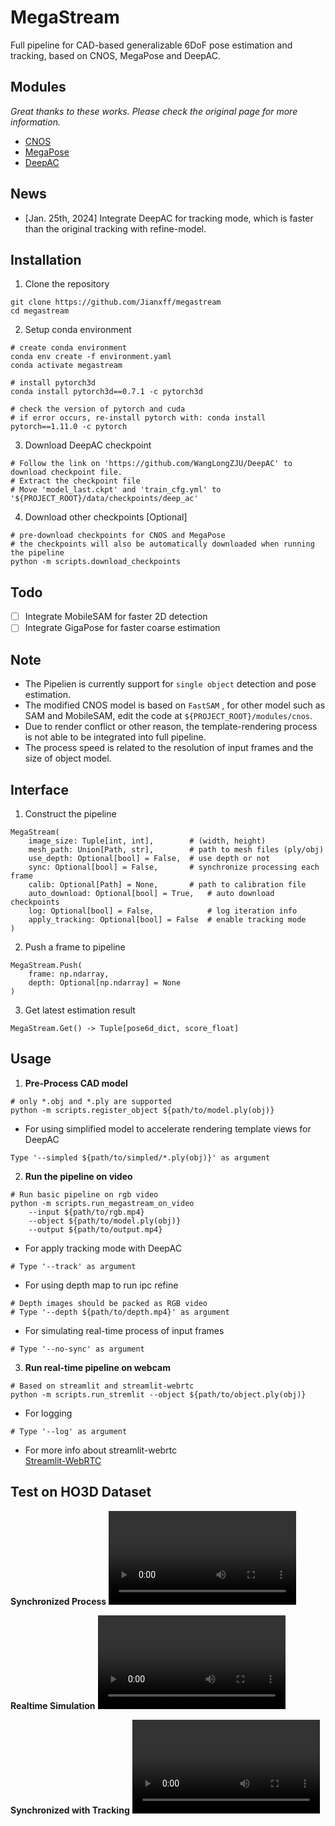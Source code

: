 # MegaStream

Full pipeline for CAD-based generalizable 6DoF pose estimation and tracking, based on CNOS, MegaPose and DeepAC.

## Modules
*Great thanks to these works. Please check the original page for more information.*
- [CNOS](https://github.com/nv-nguyen/cnos)
- [MegaPose](https://github.com/megapose6d/megapose6d)
- [DeepAC](https://github.com/WangLongZJU/DeepAC)

## News
- [Jan. 25th, 2024] Integrate DeepAC for tracking mode, which is faster than the original tracking with refine-model.

## Installation 
1. Clone the repository
```
git clone https://github.com/Jianxff/megastream
cd megastream
```

2. Setup conda environment
```
# create conda environment
conda env create -f environment.yaml
conda activate megastream

# install pytorch3d
conda install pytorch3d==0.7.1 -c pytorch3d

# check the version of pytorch and cuda
# if error occurs, re-install pytorch with: conda install pytorch==1.11.0 -c pytorch
```

3. Download DeepAC checkpoint
```
# Follow the link on 'https://github.com/WangLongZJU/DeepAC' to download checkpoint file.
# Extract the checkpoint file
# Move 'model_last.ckpt' and 'train_cfg.yml' to '${PROJECT_ROOT}/data/checkpoints/deep_ac'
```

4. Download other checkpoints [Optional]
```
# pre-download checkpoints for CNOS and MegaPose
# the checkpoints will also be automatically downloaded when running the pipeline
python -m scripts.download_checkpoints
```

## Todo
- [ ] Integrate MobileSAM for faster 2D detection
- [ ] Integrate GigaPose for faster coarse estimation

## Note
- The Pipelien is currently support for `single object` detection and pose estimation.
- The modified CNOS model is based on `FastSAM` , for other model such as SAM and MobileSAM, edit the code at `${PROJECT_ROOT}/modules/cnos`.
- Due to render conflict or other reason, the template-rendering process is not able to be integrated into full pipeline. 
- The process speed is related to the resolution of input frames and the size of object model.

## Interface
1. Construct the pipeline
```
MegaStream(
    image_size: Tuple[int, int],        # (width, height)
    mesh_path: Union[Path, str],        # path to mesh files (ply/obj)
    use_depth: Optional[bool] = False,  # use depth or not
    sync: Optional[bool] = False,       # synchronize processing each frame
    calib: Optional[Path] = None,       # path to calibration file
    auto_download: Optional[bool] = True,   # auto download checkpoints
    log: Optional[bool] = False,            # log iteration info
    apply_tracking: Optional[bool] = False  # enable tracking mode
)
```

2. Push a frame to pipeline
```
MegaStream.Push(
    frame: np.ndarray,
    depth: Optional[np.ndarray] = None
)
```

3. Get latest estimation result
```
MegaStream.Get() -> Tuple[pose6d_dict, score_float]
```

## Usage
1. **Pre-Process CAD model**
```
# only *.obj and *.ply are supported
python -m scripts.register_object ${path/to/model.ply(obj)}
```

- For using simplified model to accelerate rendering template views for DeepAC
```
Type '--simpled ${path/to/simpled/*.ply(obj)}' as argument
```


2. **Run the pipeline on video**
```
# Run basic pipeline on rgb video
python -m scripts.run_megastream_on_video 
    --input ${path/to/rgb.mp4} 
    --object ${path/to/model.ply(obj)} 
    --output ${path/to/output.mp4}
```

- For apply tracking mode with DeepAC
```
# Type '--track' as argument
```

- For using depth map to run ipc refine
```
# Depth images should be packed as RGB video
# Type '--depth ${path/to/depth.mp4}' as argument
```

- For simulating real-time process of input frames
```
# Type '--no-sync' as argument
```


3. **Run real-time pipeline on webcam**
```
# Based on streamlit and streamlit-webrtc
python -m scripts.run_stremlit --object ${path/to/object.ply(obj)}
```

- For logging
```
# Type '--log' as argument
```

- For more info about streamlit-webrtc  
  [Streamlit-WebRTC](https://github.com/whitphx/streamlit-webrtc?ref=blog.streamlit.io)


## Test on HO3D Dataset
**Synchronized Process**
<video src="https://github.com/Jianxff/megastream/assets/35654252/5089aa68-8739-42ad-b2e7-1ba178e25ea6"></video>

**Realtime Simulation**
<video src="https://github.com/Jianxff/megastream/assets/35654252/c93d955d-c5b1-4e4a-beb8-823e858aae3a"></video>

**Synchronized with Tracking**
<video src="https://github.com/Jianxff/megastream/assets/35654252/6e5757b6-bc7a-48f6-b13e-eec862f51c62"></video>

